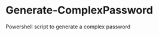 Generate-ComplexPassword
========================

Powershell script to generate a complex password 
